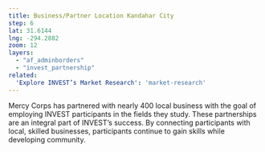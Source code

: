 ```yaml
---
title: Business/Partner Location Kandahar City
step: 6
lat: 31.6144 
lng: -294.2882
zoom: 12
layers:
  - "af_adminborders"
  - "invest_partnership"
related:
  'Explore INVEST’s Market Research': 'market-research'
---
```


Mercy Corps has partnered with nearly 400 local business with the goal of employing INVEST participants in the fields they study. These partnerships are an integral part of INVEST’s success. By connecting participants with local, skilled businesses, participants continue to gain skills while developing community.
